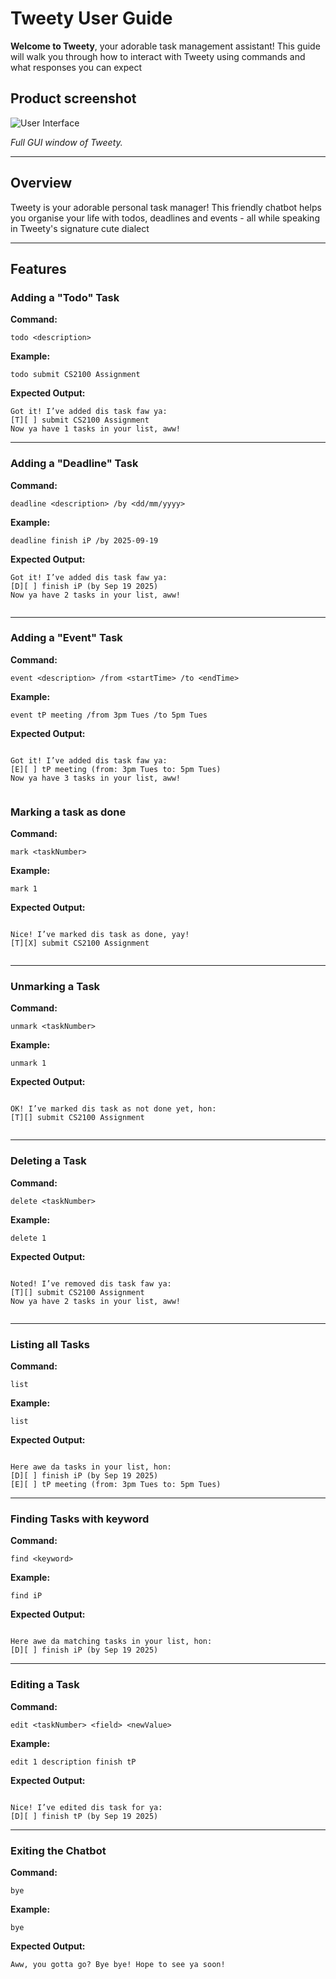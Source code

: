 # Tweety User Guide
**Welcome to Tweety**, your adorable task management assistant!
This guide will walk you through how to interact with Tweety using commands and what responses you can expect

## Product screenshot
![User Interface](Ui.png)

*Full GUI window of Tweety.*

---

## Overview
Tweety is your adorable personal task manager! This friendly chatbot helps you organise your life with todos, deadlines and events - all while speaking in Tweety's signature cute dialect

---

## Features

### Adding a "Todo" Task
**Command:**

`todo <description>`

**Example:**

`todo submit CS2100 Assignment`

**Expected Output:**
```` 
Got it! I’ve added dis task faw ya: 
[T][ ] submit CS2100 Assignment 
Now ya have 1 tasks in your list, aww!

```` 
---

### Adding a "Deadline" Task
**Command:**  

`deadline <description> /by <dd/mm/yyyy>`

**Example:**  

`deadline finish iP /by 2025-09-19`

**Expected Output:**
```` 
Got it! I’ve added dis task faw ya: 
[D][ ] finish iP (by Sep 19 2025)  
Now ya have 2 tasks in your list, aww!
 
````
---

### Adding a "Event" Task
**Command:**  

`event <description> /from <startTime> /to <endTime>`

**Example:**  

`event tP meeting /from 3pm Tues /to 5pm Tues`

**Expected Output:**
```` 

Got it! I’ve added dis task faw ya: 
[E][ ] tP meeting (from: 3pm Tues to: 5pm Tues)  
Now ya have 3 tasks in your list, aww!
 
````

### Marking a task as done
**Command:**  

`mark <taskNumber>`

**Example:**  

`mark 1`

**Expected Output:**
```` 

Nice! I’ve marked dis task as done, yay!
[T][X] submit CS2100 Assignment
 
````
---

### Unmarking a Task
**Command:**  

`unmark <taskNumber>`

**Example:**  

`unmark 1`

**Expected Output:**
```` 

OK! I’ve marked dis task as not done yet, hon:
[T][] submit CS2100 Assignment
 
````
---

### Deleting a Task

**Command:**  

`delete <taskNumber>`

**Example:**  

`delete 1`

**Expected Output:**
```` 

Noted! I’ve removed dis task faw ya:
[T][] submit CS2100 Assignment
Now ya have 2 tasks in your list, aww!
 
````
___

### Listing all Tasks

**Command:**  

`list`

**Example:** 

`list`

**Expected Output:**
```` 

Here awe da tasks in your list, hon:
[D][ ] finish iP (by Sep 19 2025)  
[E][ ] tP meeting (from: 3pm Tues to: 5pm Tues)  

````
___

### Finding Tasks with keyword

**Command:**  

`find <keyword>`

**Example:**  

`find iP`

**Expected Output:**
```` 

Here awe da matching tasks in your list, hon:
[D][ ] finish iP (by Sep 19 2025)  

````
___

### Editing a Task

**Command:**  

`edit <taskNumber> <field> <newValue>`

**Example:**  

`edit 1 description finish tP`

**Expected Output:**
```` 

Nice! I’ve edited dis task for ya:
[D][ ] finish tP (by Sep 19 2025)  

````
___

### Exiting the Chatbot

**Command:**  

`bye`

**Example:**  

`bye`

**Expected Output:**
```` 
Aww, you gotta go? Bye bye! Hope to see ya soon!

````

